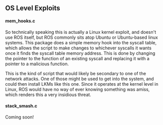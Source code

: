 ## OS Level Exploits

#### mem_hooks.c

So technically speaking this is actually a Linux kernel exploit, and doesn't use ROS itself, but ROS commonly sits atop Ubuntu or Ubuntu-based linux systems. This package does a simple memory hook into the syscall table, which allows the script to make changes to whichever syscalls it wants once it finds the syscall table memory address. This is done by changing the pointer to the function of an existing syscall and replacing it with a pointer to a malicious function.

This is the kind of script that would likely be secondary to one of the network attacks. One of those might be used to get into the system, and could then install LKMs like this one. Since it operates at the kernel level in Linux, ROS would have no way of ever knowing something was amiss, which renders this a very insidious threat.

#### stack_smash.c

Coming soon!